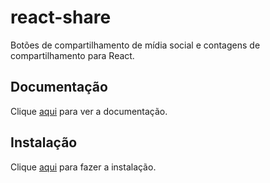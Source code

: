 # react-share

Botões de compartilhamento de mídia social e contagens de compartilhamento para React.

## Documentação

Clique [aqui](https://github.com/nygardk/react-share) para ver a documentação.

## Instalação

Clique [aqui](https://www.npmjs.com/package/react-share) para fazer a instalação.